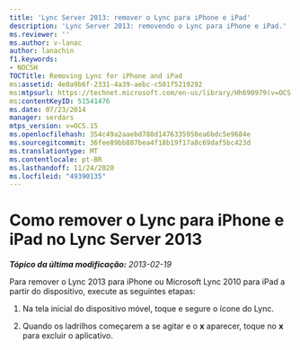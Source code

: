 ```yaml
---
title: 'Lync Server 2013: remover o Lync para iPhone e iPad'
description: 'Lync Server 2013: removendo o Lync para iPhone e iPad.'
ms.reviewer: ''
ms.author: v-lanac
author: lanachin
f1.keywords:
- NOCSH
TOCTitle: Removing Lync for iPhone and iPad
ms:assetid: 4e0a9b6f-2331-4a39-aebc-c501f5219292
ms:mtpsurl: https://technet.microsoft.com/en-us/library/Hh690979(v=OCS.15)
ms:contentKeyID: 51541476
ms.date: 07/23/2014
manager: serdars
mtps_version: v=OCS.15
ms.openlocfilehash: 354c49a2aaebd780d1476335950ea6bdc5e9684e
ms.sourcegitcommit: 36fee89bb887bea4f18b19f17a8c69daf5bc423d
ms.translationtype: MT
ms.contentlocale: pt-BR
ms.lasthandoff: 11/24/2020
ms.locfileid: "49390135"
---
```

# <a name="removing-lync-for-iphone-and-ipad-in-lync-server-2013"></a>Como remover o Lync para iPhone e iPad no Lync Server 2013

<div data-xmlns="http://www.w3.org/1999/xhtml">

<div class="topic" data-xmlns="http://www.w3.org/1999/xhtml" data-msxsl="urn:schemas-microsoft-com:xslt" data-cs="https://msdn.microsoft.com/">

<div data-asp="https://msdn2.microsoft.com/asp">



</div>

<div id="mainSection">

<div id="mainBody">

<span> </span>

_**Tópico da última modificação:** 2013-02-19_

Para remover o Lync 2013 para iPhone ou Microsoft Lync 2010 para iPad a partir do dispositivo, execute as seguintes etapas:

1.  Na tela inicial do dispositivo móvel, toque e segure o ícone do Lync.

2.  Quando os ladrilhos começarem a se agitar e o **x** aparecer, toque no **x** para excluir o aplicativo.

</div>

<span> </span>

</div>

</div>

</div>

